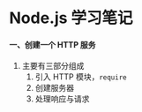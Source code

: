 # Node.js 学习笔记

#### 一、创建一个 HTTP 服务

1. 主要有三部分组成
   1. 引入 HTTP 模块，`require`
   2. 创建服务器
   3. 处理响应与请求